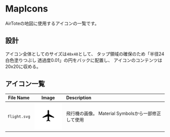 # MapIcons

AirToteの地図に使用するアイコンの一覧です。

## 設計

アイコン全体としてのサイズは`48x48`として、
タップ領域の確保のため「半径24 白色塗りつぶし 透過度0.01」の円をバックに配置し、
アイコンのコンテンツは20x20に収める。

## アイコン一覧

| File Name | Image | Description |
| :---: | :---: | :---|
| `flight.svg` | ![飛行機の画像](./flight.svg) | 飛行機の画像。 Material Symbolsから一部修正して使用 |
